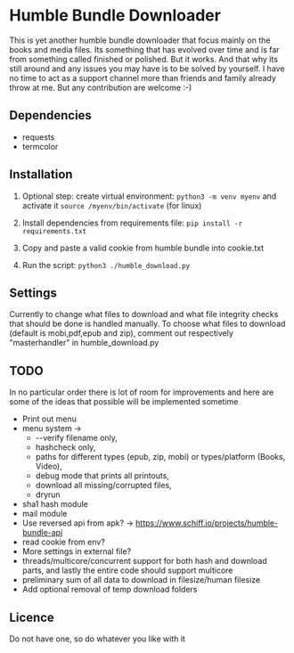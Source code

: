 # Humble Bundle Downloader

This is yet another humble bundle downloader that focus mainly on the books and media files.
Its something that has evolved over time and is far from something called finished or polished.
But it works. And that why its still around and any issues you may have is to be solved by yourself.
I have no time to act as a support channel more than friends and family already throw at me.
But any contribution are welcome :-)

## Dependencies

- requests
- termcolor

## Installation

1. Optional step: create virtual environment:
`python3 -m venv myenv`
and activate it `source /myenv/bin/activate` (for linux)

2. Install dependencies from requirements file:
`pip install -r requirements.txt`

3. Copy and paste a valid cookie from humble bundle into cookie.txt
4. Run the script:
`python3 ./humble_download.py`

## Settings

Currently to change what files to download and what file integrity checks that should be done is handled manually.
To choose what files to download (default is mobi,pdf,epub and zip), comment out respectively "masterhandler" in humble_download.py

## TODO

In no particular order there is lot of room for improvements and here are some of the ideas that possible will be implemented sometime

- Print out menu
- menu system ->
  - --verify filename only,
  - hashcheck only,
  - paths for different types (epub, zip, mobi) or types/platform (Books, Video),
  - debug mode that prints all printouts,
  - download all missing/corrupted files,
  - dryrun
- sha1 hash module
- mail module
- Use reversed api from apk? -> https://www.schiff.io/projects/humble-bundle-api
- read cookie from env?
- More settings in external file?
- threads/multicore/concurrent support for both hash and download parts, and lastly the entire code should support multicore
- preliminary sum of all data to download in filesize/human filesize
- Add optional removal of temp download folders

## Licence

Do not have one, so do whatever you like with it
